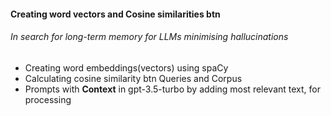 #### Creating word vectors and Cosine similarities btn

###### In search for long-term memory for LLMs minimising hallucinations

- Creating word embeddings(vectors) using spaCy
- Calculating cosine similarity btn Queries and Corpus
- Prompts with **Context** in gpt-3.5-turbo by adding most relevant text, for processing
